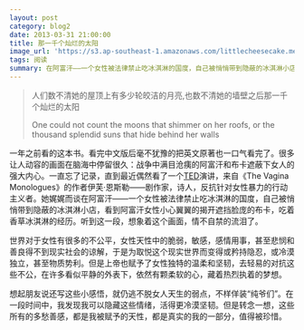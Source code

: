 ```yaml
---
layout: post
category: blog2
date: 2013-03-31 21:00:00
title: 那一千个灿烂的太阳
image_url: 'https://s3.ap-southeast-1.amazonaws.com/littlecheesecake.me/blog-post/blog2/archive/16473265673_f366907d63_o.jpg'
tags: 阅读
summary: 在阿富汗——一个女性被法律禁止吃冰淇淋的国度，自己被悄悄带到隐蔽的冰淇淋小店，看到阿富汗女性小心翼翼的揭开遮挡脸庞的布卡，吃着香草冰淇淋的经历
---
```


>人们数不清她的屋顶上有多少轮皎洁的月亮,也数不清她的墙壁之后那一千个灿烂的太阳
>
>One could not count the moons that shimmer on her roofs, or the thousand splendid suns that hide behind her walls

一年之前看的这本书。看完中文版后毫不犹豫的把英文原著也一口气看完了。很多让人动容的画面在脑海中停留很久：战争中满目沧痍的阿富汗和布卡遮蔽下女人的强大内心。一直忘了记录，直到最近偶然看了一个[TED](https://www.ted.com/talks/eve_ensler_embrace_your_inner_girl)演讲，来自《The Vagina Monologues》的作者伊芙·恩斯勒——剧作家，诗人，反抗针对女性暴力的行动主义者。她娓娓而谈在阿富汗——一个女性被法律禁止吃冰淇淋的国度，自己被悄悄带到隐蔽的冰淇淋小店，看到阿富汗女性小心翼翼的揭开遮挡脸庞的布卡，吃着香草冰淇淋的经历。听到这一段，想象着这个画面，情不自禁的流泪了。

世界对于女性有很多的不公平，女性天性中的脆弱，敏感，感情用事，甚至悲悯和善良得不到现实社会的谅解，于是为取悦这个现实世界而变得或矜持隐忍，或冷漠独立，甚至物质势利。但是上帝也赋予了女性独特的温柔和坚韧，去轻易的对抗这些不公，在许多看似平静的外表下，依然有颗柔软的心，藏着热烈执着的梦想。

想起朋友说还写这些小感悟，就仍逃不脱女人天生的弱点，不样佯装“纯爷们”。在一段时间中，我发现我可以隐藏这些情绪，活得更冷漠坚韧。但是转念一想，这些所有的多愁善感，都是我被赋予的天性，都是真实的我的一部分，值得被珍惜。